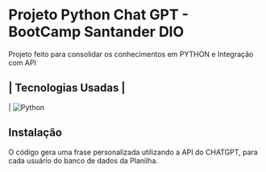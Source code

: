 # Projeto Python Chat GPT - BootCamp Santander DIO

Projeto feito para consolidar os conhecimentos em PYTHON e Integração com API

| Tecnologias Usadas |
-----
| ![Python](https://img.shields.io/badge/Python-3776AB?style=for-the-badge&logo=python&logoColor=white)

## Instalação



O código gera uma frase personalizada utilizando a API do CHATGPT, para cada usuário do banco de dados da Planilha.

